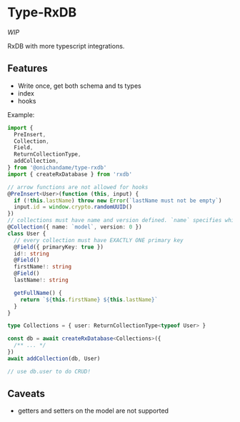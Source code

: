 # Type-RxDB

_WIP_

RxDB with more typescript integrations.

## Features

- Write once, get both schema and ts types
- index
- hooks

Example:

```typescript
import {
  PreInsert,
  Collection,
  Field,
  ReturnCollectionType,
  addCollection,
} from '@onichandame/type-rxdb'
import { createRxDatabase } from 'rxdb'

// arrow functions are not allowed for hooks
@PreInsert<User>(function (this, input) {
  if (!this.lastName) throw new Error(`lastName must not be empty`)
  input.id = window.crypto.randomUUID()
})
// collections must have name and version defined. `name` specifies which key under db corresponds to the collection
@Collection({ name: `model`, version: 0 })
class User {
  // every collection must have EXACTLY ONE primary key
  @Field({ primaryKey: true })
  id!: string
  @Field()
  firstName!: string
  @Field()
  lastName!: string

  getFullName() {
    return `${this.firstName} ${this.lastName}`
  }
}

type Collections = { user: ReturnCollectionType<typeof User> }

const db = await createRxDatabase<Collections>({
  /** ... */
})
await addCollection(db, User)

// use db.user to do CRUD!
```

## Caveats

- getters and setters on the model are not supported
